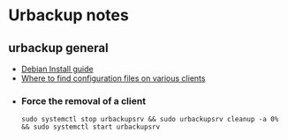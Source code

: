# Urbackup notes

## urbackup general
- [Debian Install guide](https://www.urbackup.org/debianserverinstall.html)
- [Where to find configuration files on various clients](https://forums.urbackup.org/t/location-of-server-ident-key-and-other-configuration-files/9753)
- ### Force the removal of a client
  `sudo systemctl stop urbackupsrv && sudo urbackupsrv cleanup -a 0% && sudo systemctl start urbackupsrv`  
